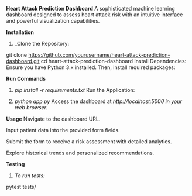 **Heart Attack Prediction Dashboard**
A sophisticated machine learning dashboard designed to assess heart attack risk with an intuitive interface and powerful visualization capabilities.

 **Installation**
1) _Clone the Repository:

git clone https://github.com/yourusername/heart-attack-prediction-dashboard.git
cd heart-attack-prediction-dashboard
Install Dependencies:
Ensure you have Python 3.x installed. Then, install required packages:

**Run Commands**
1) _pip install -r requirements.txt_
Run the Application:

2) _python app.py_
Access the dashboard at _http://localhost:5000 in your web browser._

**Usage**
Navigate to the dashboard URL.

Input patient data into the provided form fields.

Submit the form to receive a risk assessment with detailed analytics.

Explore historical trends and personalized recommendations.

**Testing**
1) _To run tests:_
   
pytest tests/

